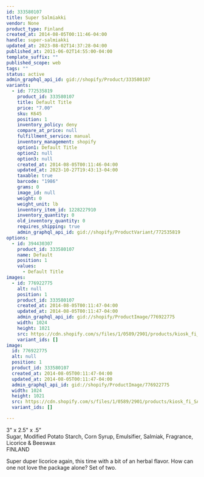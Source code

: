 ```yaml
---
id: 333580107
title: Super Salmiakki
vendor: None
product_type: Finland
created_at: 2014-08-05T00:11:46-04:00
handle: super-salmiakki
updated_at: 2023-08-02T14:37:28-04:00
published_at: 2011-06-02T14:55:00-04:00
template_suffix: ""
published_scope: web
tags: ""
status: active
admin_graphql_api_id: gid://shopify/Product/333580107
variants:
  - id: 772535819
    product_id: 333580107
    title: Default Title
    price: "7.00"
    sku: K645
    position: 1
    inventory_policy: deny
    compare_at_price: null
    fulfillment_service: manual
    inventory_management: shopify
    option1: Default Title
    option2: null
    option3: null
    created_at: 2014-08-05T00:11:46-04:00
    updated_at: 2023-10-27T19:43:13-04:00
    taxable: true
    barcode: "1986"
    grams: 0
    image_id: null
    weight: 0
    weight_unit: lb
    inventory_item_id: 1228227910
    inventory_quantity: 0
    old_inventory_quantity: 0
    requires_shipping: true
    admin_graphql_api_id: gid://shopify/ProductVariant/772535819
options:
  - id: 394430307
    product_id: 333580107
    name: Default
    position: 1
    values:
      - Default Title
images:
  - id: 776922775
    alt: null
    position: 1
    product_id: 333580107
    created_at: 2014-08-05T00:11:47-04:00
    updated_at: 2014-08-05T00:11:47-04:00
    admin_graphql_api_id: gid://shopify/ProductImage/776922775
    width: 1024
    height: 1021
    src: https://cdn.shopify.com/s/files/1/0589/2901/products/kiosk_fi_SALMIAKKI_2.jpeg?v=1407211907
    variant_ids: []
image:
  id: 776922775
  alt: null
  position: 1
  product_id: 333580107
  created_at: 2014-08-05T00:11:47-04:00
  updated_at: 2014-08-05T00:11:47-04:00
  admin_graphql_api_id: gid://shopify/ProductImage/776922775
  width: 1024
  height: 1021
  src: https://cdn.shopify.com/s/files/1/0589/2901/products/kiosk_fi_SALMIAKKI_2.jpeg?v=1407211907
  variant_ids: []

---
```


3" x 2.5" x .5"  
Sugar, Modified Potato Starch, Corn Syrup, Emulsifier, Salmiak, Fragrance, Licorice & Beeswax  
FINLAND

Super duper licorice again, this time with a bit of an herbal flavor. How can one not love the package alone? Set of two.